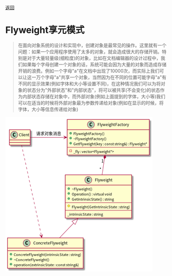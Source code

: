 [返回](../../README.md)

# Flyweight享元模式

> 在面向对象系统的设计和实现中，创建对象是最常见的操作。这里就有一个问题：如果一个应用程序使用了太多的对象，就会造成很大的存储开销。特别是对于大量轻量级(细粒度)的对象，比如在文档编辑器的设计过程中，我们如果每个字母创建一个对象的话，系统可能会因为大量的对象而造成存储开销的浪费。例如一个字母"a"在文档中出现了10000次，而实际上我们可以让这一万个字母"a"共享一个对象，当然因为在不同的位置可能字母"a"有不同的显示效果(例如字体和大小等设置不同)，在这种情况我们可以为将对象的状态分为"外部状态"和"内部状态"，将可以被共享(不会变化)的状态作为内部状态存储在对象中，而外部对象(例如上面提到的字体，大小等)我们可以在适当的时候将外部对象最为参数传递给对象(例如在显示的时候，将字体，大小等信息传递给对象)


![UML](../../out/Structural_model/Flyweight/Flyweight/Flyweight.png)